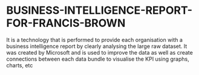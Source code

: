 # BUSINESS-INTELLIGENCE-REPORT-FOR-FRANCIS-BROWN
It is a technology that is performed to provide each organisation with a business intelligence report by clearly analysing the large raw dataset. It was created by Microsoft and is used to improve the data as well as create connections between each data bundle to visualise the KPI using graphs, charts, etc

